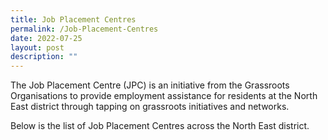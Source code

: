 ```yaml
---
title: Job Placement Centres
permalink: /Job-Placement-Centres
date: 2022-07-25
layout: post
description: ""
---
```


The Job Placement Centre (JPC) is an initiative from the Grassroots Organisations to provide employment assistance for residents at the North East district through tapping on grassroots initiatives and networks.  
  
Below is the list of Job Placement Centres across the North East district.